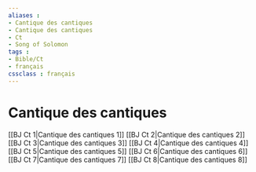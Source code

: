 ```yaml
---
aliases : 
- Cantique des cantiques
- Cantique des cantiques
- Ct
- Song of Solomon
tags : 
- Bible/Ct
- français
cssclass : français
---
```


# Cantique des cantiques

[[BJ Ct 1|Cantique des cantiques 1]]
[[BJ Ct 2|Cantique des cantiques 2]]
[[BJ Ct 3|Cantique des cantiques 3]]
[[BJ Ct 4|Cantique des cantiques 4]]
[[BJ Ct 5|Cantique des cantiques 5]]
[[BJ Ct 6|Cantique des cantiques 6]]
[[BJ Ct 7|Cantique des cantiques 7]]
[[BJ Ct 8|Cantique des cantiques 8]]

